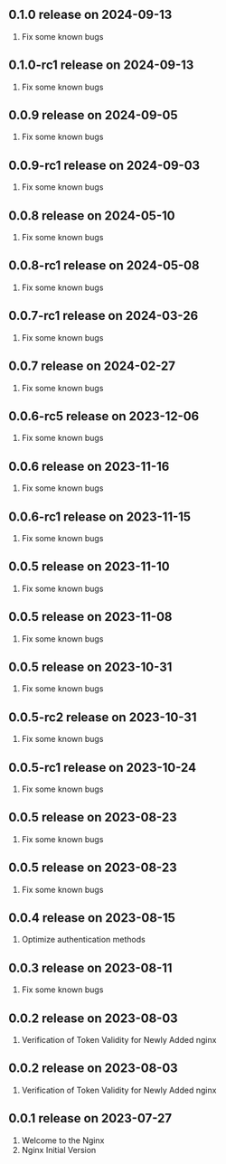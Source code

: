 ## 0.1.0 release on 2024-09-13
1. Fix some known bugs
## 0.1.0-rc1 release on 2024-09-13
1. Fix some known bugs
## 0.0.9 release on 2024-09-05
1. Fix some known bugs
## 0.0.9-rc1 release on 2024-09-03
1. Fix some known bugs
## 0.0.8 release on 2024-05-10
1. Fix some known bugs
## 0.0.8-rc1 release on 2024-05-08
1. Fix some known bugs
## 0.0.7-rc1 release on 2024-03-26
1. Fix some known bugs
## 0.0.7 release on 2024-02-27
1. Fix some known bugs
## 0.0.6-rc5 release on 2023-12-06
1. Fix some known bugs
## 0.0.6 release on 2023-11-16
1. Fix some known bugs
## 0.0.6-rc1 release on 2023-11-15
1. Fix some known bugs
## 0.0.5 release on 2023-11-10
1. Fix some known bugs
## 0.0.5 release on 2023-11-08
1. Fix some known bugs
## 0.0.5 release on 2023-10-31
1. Fix some known bugs
## 0.0.5-rc2 release on 2023-10-31
1. Fix some known bugs
## 0.0.5-rc1 release on 2023-10-24
1. Fix some known bugs
## 0.0.5 release on 2023-08-23
1. Fix some known bugs
## 0.0.5 release on 2023-08-23
1. Fix some known bugs
## 0.0.4 release on 2023-08-15
1. Optimize authentication methods
## 0.0.3 release on 2023-08-11
1. Fix some known bugs
## 0.0.2 release on 2023-08-03
1. Verification of Token Validity for Newly Added nginx
## 0.0.2 release on 2023-08-03
1. Verification of Token Validity for Newly Added nginx
## 0.0.1 release on 2023-07-27
1. Welcome to the Nginx
2. Nginx Initial Version